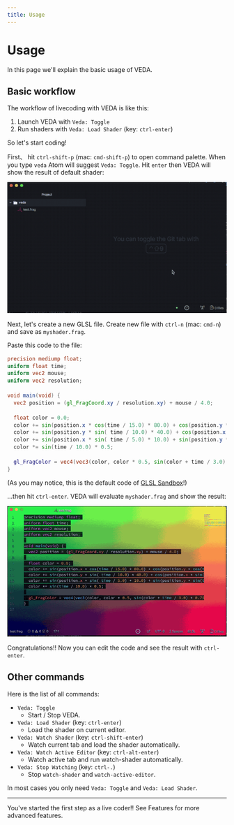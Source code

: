 ```yaml
---
title: Usage
---
```

# Usage

In this page we'll explain the basic usage of VEDA.


## Basic workflow

The workflow of livecoding with VEDA is like this:

1. Launch VEDA with `Veda: Toggle`
2. Run shaders with `Veda: Load Shader` (key: `ctrl-enter`)

So let's start coding!

First、 hit `ctrl-shift-p` (mac: `cmd-shift-p`) to open command palette.
When you type `veda` Atom will suggest `Veda: Toggle`.
Hit `enter` then VEDA will show the result of default shader:

![](/static/images/usage1.gif)

Next, let's create a new GLSL file.
Create new file with `ctrl-n` (mac: `cmd-n`) and save as `myshader.frag`.

Paste this code to the file:

```glsl
precision mediump float;
uniform float time;
uniform vec2 mouse;
uniform vec2 resolution;

void main(void) {
  vec2 position = (gl_FragCoord.xy / resolution.xy) + mouse / 4.0;

  float color = 0.0;
  color += sin(position.x * cos(time / 15.0) * 80.0) + cos(position.y * cos(time / 15.0) * 10.0);
  color += sin(position.y * sin( time / 10.0) * 40.0) + cos(position.x * sin(time / 25.0) * 40.0);
  color += sin(position.x * sin( time / 5.0) * 10.0) + sin(position.y * sin(time / 35.0) * 80.0);
  color *= sin(time / 10.0) * 0.5;

  gl_FragColor = vec4(vec3(color, color * 0.5, sin(color + time / 3.0) * 0.75), 1.0);
}
```

(As you may notice, this is the default code of [GLSL Sandbox](http://glslsandbox.com/)!)

...then hit `ctrl-enter`.
VEDA will evaluate `myshader.frag` and show the result:

![](/static/images/usage2.gif)

Congratulations!!
Now you can edit the code and see the result with `ctrl-enter`.


## Other commands

Here is the list of all commands:

- `Veda: Toggle`
  - Start / Stop VEDA.
- `Veda: Load Shader` (key: `ctrl-enter`)
  - Load the shader on current editor.
- `Veda: Watch Shader` (key: `ctrl-shift-enter`)
  - Watch current tab and load the shader automatically.
- `Veda: Watch Active Editor` (key: `ctrl-alt-enter`)
  - Watch active tab and run watch-shader automatically.
- `Veda: Stop Watching` (key: `ctrl-.`)
  - Stop `watch-shader` and `watch-active-editor`.

In most cases you only need `Veda: Toggle` and `Veda: Load Shader`.


---

You've started the first step as a live coder!!
See Features for more advanced features.
